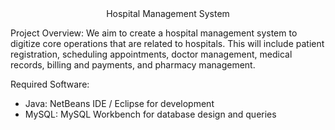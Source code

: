 <center>Hospital Management System</center>

Project Overview: We aim to create a hospital management system to digitize core operations that are related to hospitals. This will include patient registration, scheduling appointments, doctor management, medical records, billing and payments, and pharmacy management. 

Required Software: 
* Java: NetBeans IDE / Eclipse for development 
* MySQL: MySQL Workbench for database design and queries

